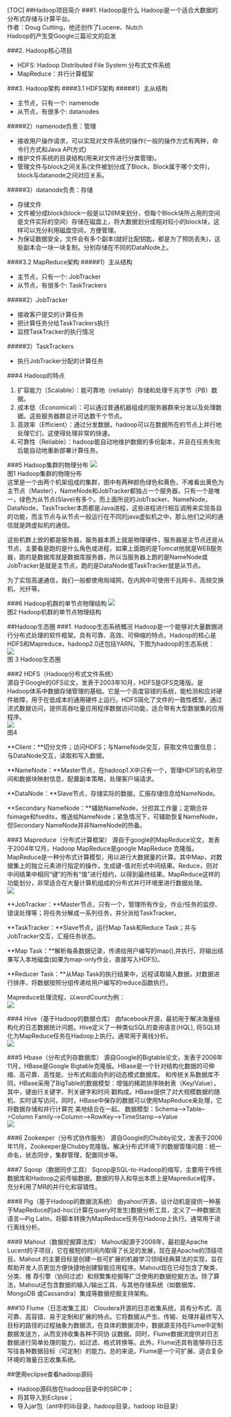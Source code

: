 [TOC]
##Hadoop项目简介
###1. Hadoop是什么
Hadoop是一个适合大数据的分布式存储与计算平台。  
作者：Doug Cutting，他还创作了Lucene、Nutch  
Hadoop的产生受Google三篇论文的启发  

###2. Hadoop核心项目
- HDFS: Hadoop Distributed File System 分布式文件系统
- MapReduce：并行计算框架

###3. Hadoop架构
####3.1 HDFS架构
#####1）主从结构
- 主节点，只有一个: namenode
- 从节点，有很多个: datanodes

#####2）namenode负责：管理
- 接收用户操作请求，可以实现对文件系统的操作(一般的操作方式有两种，命令行方式和Java API方式)
- 维护文件系统的目录结构(用来对文件进行分类管理)。
- 管理文件与block之间关系(文件被划分成了Block，Block属于哪个文件)，block与datanode之间对应关系。

#####3）datanode负责：存储
- 存储文件
- 文件被分成block(block一般是以128M来划分，但每个Block块所占用的空间是文件实际的空间）存储在磁盘上，将大数据划分成相对较小的block块，这样可以充分利用磁盘空间，方便管理。
- 为保证数据安全，文件会有多个副本(就好比配钥匙，都是为了预防丢失)，这些副本会一块一块复制，分别存储在不同的DataNode上。

####3.2 MapReduce架构
#####1）主从结构
- 主节点，只有一个: JobTracker
- 从节点，有很多个: TaskTrackers

#####2）JobTracker
- 接收客户提交的计算任务
- 把计算任务分给TaskTrackers执行
- 监控TaskTracker的执行情况

#####3）TaskTrackers
- 执行JobTracker分配的计算任务  

###4 Hadoop的特点
1. 扩容能力（Scalable）：能可靠地（reliably）存储和处理千兆字节（PB）数据。
2. 成本低（Economical）：可以通过普通机器组成的服务器群来分发以及处理数据。这些服务器群总计可达数千个节点。
3. 高效率（Efficient）：通过分发数据，hadoop可以在数据所在的节点上并行地处理它们，这使得处理非常的快速。
4. 可靠性（Reliable）：hadoop能自动地维护数据的多份副本，并且在任务失败后能自动地重新部署计算任务。

###5 Hadoop集群的物理分布
![](img/HadoopCluster.png)  
图1 Hadoop集群的物理分布  
这里是一个由两个机架组成的集群，图中有两种颜色绿色和黄色，不难看出黄色为主节点（Master），NameNode和JobTracker都独占一个服务器，只有一个是唯一，绿色为从节点(Slave)有多个。而上面所说的JobTracker、NameNode，DataNode，TaskTracker本质都是Java进程，这些进程进行相互调用来实现各自的功能，而主节点与从节点一般运行在不同的java虚拟机之中，那么他们之间的通信就是跨虚拟机的通信。  

这些机群上放的都是服务器，服务器本质上就是物理硬件，服务器是主节点还是从节点，主要看是跑的是什么角色或进程，如果上面跑的是Tomcat他就是WEB服务器，跑的是数据库就是数据库服务器，所以当服务器上跑的是NameNode或JobTracker是就是主节点，跑的是DataNode或TaskTracker就是从节点。  

为了实现高速通信，我们一般都使用局域网，在内网中可使用千兆网卡、高频交换机、光纤等。  

###6 Hadoop机群的单节点物理结构
![](img/HadoopSingleNode.png)  
图2 Hadoop机群的单节点物理结构  

##Hadoop生态圈
###1. Hadoop生态系统概况
Hadoop是一个能够对大量数据进行分布式处理的软件框架。具有可靠、高效、可伸缩的特点。Hadoop的核心是HDFS和Mapreduce，hadoop2.0还包括YARN。下图为hadoop的生态系统：  
![](img/HadoopEcosphere.png)  
图 3 Hadoop生态圈  

###2 HDFS（Hadoop分布式文件系统）  
源自于Google的GFS论文，发表于2003年10月，HDFS是GFS克隆版。是Hadoop体系中数据存储管理的基础。它是一个高度容错的系统，能检测和应对硬件故障，用于在低成本的通用硬件上运行。HDFS简化了文件的一致性模型，通过流式数据访问，提供高吞吐量应用程序数据访问功能，适合带有大型数据集的应用程序。  
![](img/GoogleFS.png)  
图4  

**Client：**切分文件；访问HDFS；与NameNode交互，获取文件位置信息；与DataNode交互，读取和写入数据。

**NameNode：**Master节点，在hadoop1.X中只有一个，管理HDFS的名称空间和数据块映射信息，配置副本策略，处理客户端请求。

**DataNode：**Slave节点，存储实际的数据，汇报存储信息给NameNode。

**Secondary NameNode：**辅助NameNode，分担其工作量；定期合并fsimage和fsedits，推送给NameNode；紧急情况下，可辅助恢复NameNode，但Secondary NameNode并非NameNode的热备。

###3 Mapreduce（分布式计算框架）
源自于google的MapReduce论文，发表于2004年12月，Hadoop MapReduce是google MapReduce 克隆版。MapReduce是一种分布式计算模型，用以进行大数据量的计算。其中Map，对数据集上的独立元素进行指定的操作，生成键-值对形式中间结果。Reduce，则对中间结果中相同“键”的所有“值”进行规约，以得到最终结果。MapReduce这样的功能划分，非常适合在大量计算机组成的分布式并行环境里进行数据处理。  
![](img/GoogleMR.png)  

**JobTracker：**Master节点，只有一个，管理所有作业，作业/任务的监控、错误处理等；将任务分解成一系列任务，并分派给TaskTracker。

**TaskTracker：**Slave节点，运行Map Task和Reduce Task；并与JobTracker交互，汇报任务状态。

**Map Task：**解析每条数据记录，传递给用户编写的map(),并执行，将输出结果写入本地磁盘(如果为map-only作业，直接写入HDFS)。

**Reducer Task：**从Map Task的执行结果中，远程读取输入数据，对数据进行排序，将数据按照分组传递给用户编写的reduce函数执行。

Mapreduce处理流程，以wordCount为例：  
![](img/MRFlow.png)  

###4 Hive（基于Hadoop的数据仓库）
由facebook开源，最初用于解决海量结构化的日志数据统计问题。Hive定义了一种类似SQL的查询语言(HQL), 将SQL转化为MapReduce任务在Hadoop上执行。通常用于离线分析。  
![](img/Hive.png)  

###5 Hbase（分布式列存数据库）
源自Google的Bigtable论文，发表于2006年11月，HBase是Google Bigtable克隆版。HBase是一个针对结构化数据的可伸缩、高可靠、高性能、分布式和面向列的动态模式数据库。 和传统关系数据库不同，HBase采用了BigTable的数据模型：增强的稀疏排序映射表（Key/Value），其中，键由行关键字、列关键字和时间 戳构成。HBase提供了对大规模数据的随机、实时读写访问，同时，HBase中保存的数据可以使用MapReduce来处理，它将数据存储和并行计算完 美地结合在一起。
数据模型：Schema–>Table–>Column Family–>Column–>RowKey–>TimeStamp–>Value  
![](img/HBase.png)  

###6 Zookeeper（分布式协作服务）
源自Google的Chubby论文，发表于2006年11月，Zookeeper是Chubby克隆版。解决分布式环境下的数据管理问题：统一命名，状态同步，集群管理，配置同步等。  

###7 Sqoop（数据同步工具）
Sqoop是SQL-to-Hadoop的缩写，主要用于传统数据库和Hadoop之前传输数据。数据的导入和导出本质上是Mapreduce程序，充分利用了MR的并行化和容错性。  

###8 Pig（基于Hadoop的数据流系统）
由yahoo!开源，设计动机是提供一种基于MapReduce的ad-hoc(计算在query时发生)数据分析工具，定义了一种数据流语言—Pig Latin，将脚本转换为MapReduce任务在Hadoop上执行。通常用于进行离线分析。

###9 Mahout（数据挖掘算法库）
Mahout起源于2008年，最初是Apache Lucent的子项目，它在极短的时间内取得了长足的发展，现在是Apache的顶级项目。Mahout 的主要目标是创建一些可扩展的机器学习领域经典算法的实现，旨在帮助开发人员更加方便快捷地创建智能应用程序。Mahout现在已经包含了聚类、分类、推 荐引擎（协同过滤）和频繁集挖掘等广泛使用的数据挖掘方法。除了算法，Mahout还包含数据的输入/输出工具、与其他存储系统（如数据库、 MongoDB 或Cassandra）集成等数据挖掘支持架构。

###10 Flume（日志收集工具）
Cloudera开源的日志收集系统，具有分布式、高可靠、高容错、易于定制和扩展的特点。它将数据从产生、传输、处理并最终写入目标的路径的过程抽象为数据流，在具体的数据流中，数据源支持在Flume中定制数据发送方，从而支持收集各种不同协 议数据。同时，Flume数据流提供对日志数据进行简单处理的能力，如过滤、格式转换等。此外，Flume还具有能够将日志写往各种数据目标（可定制）的能力。总的来说，Flume是一个可扩展、适合复杂环境的海量日志收集系统。  

##使用eclipse查看hadoop源码
- Hadoop源码放在hadoop目录中的SRC中；
- 将其导入到Eclipse；
- 导入jar包（ant中的lib目录，hadoop目录，hadoop lib目录）


